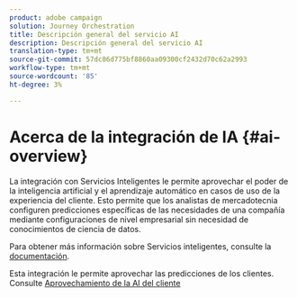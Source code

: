 ```yaml
---
product: adobe campaign
solution: Journey Orchestration
title: Descripción general del servicio AI
description: Descripción general del servicio AI
translation-type: tm+mt
source-git-commit: 57dc86d775bf8860aa09300cf2432d70c62a2993
workflow-type: tm+mt
source-wordcount: '85'
ht-degree: 3%

---
```



# Acerca de la integración de IA {#ai-overview}

La integración con Servicios Inteligentes le permite aprovechar el poder de la inteligencia artificial y el aprendizaje automático en casos de uso de la experiencia del cliente. Esto permite que los analistas de mercadotecnia configuren predicciones específicas de las necesidades de una compañía mediante configuraciones de nivel empresarial sin necesidad de conocimientos de ciencia de datos.

Para obtener más información sobre Servicios inteligentes, consulte la [documentación](https://docs.adobe.com/content/help/en/experience-platform/intelligent-services/home.html).

Esta integración le permite aprovechar las predicciones de los clientes. Consulte [Aprovechamiento de la AI del cliente](../ai-services/leveraging-customer-ai.md)

<!--* fatigue scores, see [Leveraging Journey AI](../ai-services/leveraging-fatigue-scores.md)-->
